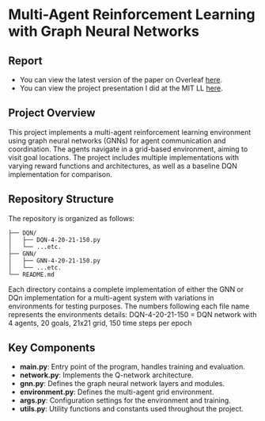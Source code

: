 # Multi-Agent Reinforcement Learning with Graph Neural Networks
## Report
- You can view the latest version of the paper on Overleaf [here](https://www.overleaf.com/7797839727krzmnzncwwzn#cd413e).
- You can view the project presentation I did at the MIT LL [here](https://github.com/Michael-Elrod-dev/GNN-DQN-MARL/blob/main/Presentation.pdf).


## Project Overview

This project implements a multi-agent reinforcement learning environment using graph neural networks (GNNs) for agent communication and coordination. The agents navigate in a grid-based environment, aiming to visit goal locations. The project includes multiple implementations with varying reward functions and architectures, as well as a baseline DQN implementation for comparison.

## Repository Structure

The repository is organized as follows:

```
├── DQN/
│   ├── DQN-4-20-21-150.py
│   └── ...etc.
├── GNN/
│   ├── GNN-4-20-21-150.py
│   └── ...etc.
└── README.md
```

Each directory contains a complete implementation of either the GNN or DQn implementation for a multi-agent system with variations in environments for testing purposes. The numbers following each file name represents the environments details:
DQN-4-20-21-150 = DQN network with 4 agents, 20 goals, 21x21 grid, 150 time steps per epoch

## Key Components

- **main.py**: Entry point of the program, handles training and evaluation.
- **network.py**: Implements the Q-network architecture.
- **gnn.py**: Defines the graph neural network layers and modules.
- **environment.py**: Defines the multi-agent grid environment.
- **args.py**: Configuration settings for the environment and training.
- **utils.py**: Utility functions and constants used throughout the project.
